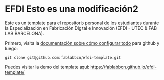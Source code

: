 # EFDI Esto es una modificación2

Este es un template para el repositorio personal de los estudiantes durante la Especialización en Fabricación Digital e Innovación (EFDI - UTEC & FAB LAB BARCELONA).

Primero, visita la [documentación sobre cómo configurar todo](https://edu2.utec.edu.uy/courses/course-v1:UTEC+EFDI+2023/courseware/5826b11ccaae415d81d917de7a8507f1/58b96e5ca0d54b1db216885ec085a1b4/?activate_block_id=block-v1%3AUTEC%2BEFDI%2B2023%2Btype%40sequential%2Bblock%4058b96e5ca0d54b1db216885ec085a1b4) para github y luego:

```
git clone git@github.com:fablabbcn/efdi-template.git
```

Puedes visitar la demo del template aquí: https://fablabbcn.github.io/efdi-template/

